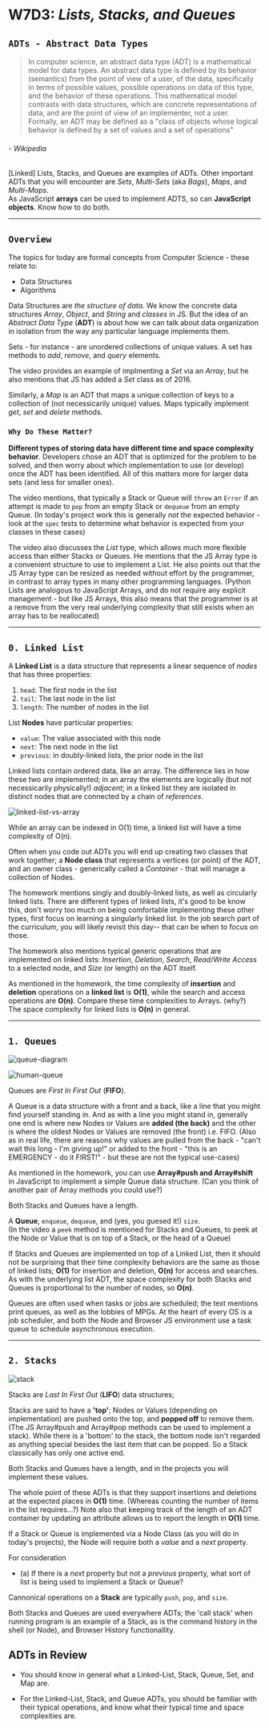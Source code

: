 # W7D3: _Lists, Stacks, and Queues_

## `ADTs - Abstract Data Types`

>In computer science, an abstract data type (ADT) is a mathematical model for data types. An abstract data type is defined by its behavior (semantics) from the point of view of a user, of the data, specifically in terms of possible values, possible operations on data of this type, and the behavior of these operations. This mathematical model contrasts with data structures, which are concrete representations of data, and are the point of view of an implementer, not a user.
>Formally, an ADT may be defined as a "class of objects whose logical behavior is defined by a set of values and a set of operations"

###### *- Wikipedia*

[Linked] Lists, Stacks, and Queues are examples of ADTs.  Other important ADTs that you will encounter are *Sets*, *Multi-Sets* (aka *Bags*), *Maps*, and *Multi-Maps*.  
As JavaScript **arrays** can be used to implement ADTS, so can **JavaScript objects**. Know how to do both. 

---

## `Overview`

The topics for today are formal concepts from Computer Science - these relate to:

* Data Structures
* Algorithms

Data Structures are *the structure of data*.  We know the concrete data structures *Array*, *Object*, and *String* and *classes* in JS.  But the idea of an *Abstract Data Type* (**ADT**) is about how we can talk about data organization in isolation from the way any particular language implements them.

Sets - for instance - are unordered collections of unique values.  A set has methods to *add*, *remove*, and *query* elements.

The video provides an example of implmenting a *Set* via an *Array*, but he also mentions that JS has added a *Set* class as of 2016.

Similarly, a *Map* is an ADT that maps a unique collection of keys to a collection of (not necessicarily unique) values.  Maps typically implement *get*, *set* and *delete* methods.

### `Why Do These Matter?`

**Different types of storing data have different time and space complexity behavior**. Developers chose an ADT that is optimized for the problem to be solved, and then worry about which implementation to use (or develop) once the ADT has been identified. All of this matters more for larger data sets (and less for smaller ones).

The video mentions, that typically a Stack or Queue will `throw` an `Error` if an attempt is made to `pop` from an empty Stack or `dequeue` from an empty Queue.  (In today's project work this is generally *not* the expected behavior - look at the `spec` tests to determine what behavior is expected from your classes in these cases)

The video also discusses the *List* type, which allows much more flexible access than either Stacks or Queues.  He mentions that the JS Array type is a convenient structure to use to implement a List.  He also points out that the JS Array type can be resized as needed without effort by the programmer, in contrast to array types in many other programming languages.  (Python Lists are analogous to JavaScript Arrays, and do not require any explicit management - but like JS Arrays, this also means that the programmer is at a remove from the very real underlying complexity that still exists when an array has to be reallocated)

---
## `0. Linked List`

A **Linked List** is a data structure that represents a linear sequence of *nodes* that has three properties:

1. `head`: The first node in the list
2. `tail`: The last node in the list
3. `length`: The number of nodes in the list

List **Nodes** have particular properties:

* `value`: The value associated with this node
* `next`: The next node in the list
* `previous`: in doubly-linked lists, the prior node in the list


Linked lists contain ordered data, like an array.  The difference lies in how these two are implemented; in an array the elements are logically (but not necessicarily physically!) *adjacent*; in a linked list they are isolated in distinct nodes that are connected by a chain of *references*.

![linked-list-vs-array](https://s3-us-west-2.amazonaws.com/ib-assessment-tests/problem_images/array-vs-ll.png)

While an array can be indexed in O(1) time, a linked list will have a time complexity of O(n).

Often when you code out ADTs you will end up creating two classes that work together; a **Node class**  that represents a vertices (or point) of the ADT, and an owner class - generically called a *Container* - that will manage a collection of Nodes.

The homework mentions singly and doubly-linked lists, as well as circularly linked lists. There are different types of linked lists, it's good to be know this, don't worry too much on being comfortable implementing these other types, first focus on learning a singularly linked list. In the job search part of the curriculum, you will likely revisit this day-- that can be when to focus on those.

The homework also mentions typical generic operations that are implemented on linked lists: *Insertion*, *Deletion*, *Search*, *Read*/*Write Access* to a selected node, and *Size* (or length) on the ADT itself.

As mentioned in the homework, the time complexity of **insertion** and **deletion** operations on a **linked list** is **O(1)**, while the search and access operations are **O(n)**. Compare these time complexities to Arrays.  (why?)  The space complexity for linked lists is **O(n)** in general.

---
## `1. Queues`

![queue-diagram](https://upload.wikimedia.org/wikipedia/commons/thumb/5/52/Data_Queue.svg/1200px-Data_Queue.svg.png)

![human-queue](https://mbcmc27n7s3en3e22s6bb816-wpengine.netdna-ssl.com/wp-content/uploads/2017/01/Queue_queuing_upirloko89_i_opt-1.jpg)

Queues are *First In First Out* (**FIFO**).

A Queue is a data structure with a front and a back, like a line that you might find yourself standing in.  And as with a line you might stand in, generally one end is where new Nodes or Values are **added (the back)** and the other is where the oldest Nodes or Values are removed (the front) i.e. FIFO.  (Also as in real life, there are reasons why values are pulled from the back - "can't wait this long - I'm giving up!" or added to the front - "this is an EMERGENCY - do it FIRST!" - but these are not the typical use-cases)

As mentioned in the homework, you can use **Array#push and Array#shift** in JavaScript to implement a simple Queue data structure.  (Can you think of another pair of Array methods you could use?)

Both Stacks and Queues have a length.  

A **Queue**, `enqueue`, `dequeue`, and (yes, you guesed it!) `size`.  
(In the video a `peek` method is mentioned for Stacks and Queues, to peek at the Node or Value that is on top of a Stack, or the head of a Queue)

If Stacks and Queues are implemented on top of a Linked List, then it should not be surprising that their time complexity behaviors are the same as those of linked lists; **O(1)** for insertion and deletion, **O(n)** for access and searches.  As with the underlying list ADT, the space complexity for both Stacks and Queues is proportional to the number of nodes, so **O(n)**.

Queues are often used when tasks or jobs are scheduled; the text mentions print queues, as well as the lobbies of MPGs.  At the heart of every OS is a job scheduler, and both the Node and Browser JS environment use a task queue to schedule asynchronous execution.

---

## `2. Stacks`

![stack](https://pbs.twimg.com/media/DWqfza8U0AA-B1z.jpg)

Stacks are *Last In First Out* (**LIFO**) data structures; 

Stacks are said to have a **'top'**; Nodes or Values (depending on implementation) are pushed onto the top, and **popped off** to remove them.  (The JS Array#push and Array#pop methods can be used to implement a stack).  While there is a 'bottom' to the stack, the bottom node isn't regarded as anything special besides the last item that can be popped.  So a Stack classically has only one active end.

Both Stacks and Queues have a length, and in the projects you will implement these values.  

The whole point of these ADTs is that they support insertions and deletions at the expected places in **O(1)** time.  (Whereas counting the number of items in the list requires...?)  Note also that keeping track of the length of an ADT container by updating an attribute allows us to report the length in **O(1)** time.

If a Stack or Queue is implemented via a Node Class (as you will do in today's projects), the Node will require both a *value* and a *next* property.

For consideration 
- (a) If there is a *next* property but not a *previous* property, what sort of list is being used to implement a Stack or Queue?  

Cannonical operations on a **Stack** are typically `push`, `pop`, and `size`.  

Both Stacks and Queues are used everywhere ADTs; 
the 'call stack' when running program is an example of a Stack, as is the command history in the shell (or Node), and Browser History functionallity.  

## ADTs in Review

* You should know in general what a Linked-List, Stack, Queue, Set, and Map are.

* For the Linked-List, Stack, and Queue ADTs, you should be familiar with their typical operations, and know what their typical time and space complexities are.
